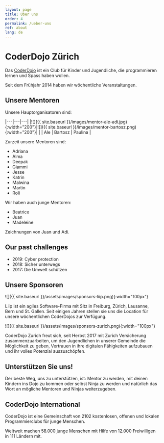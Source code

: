 ```yaml
---
layout: page
title: Über uns
order: 4
permalink: /ueber-uns
ref: about
lang: de
---
```


# CoderDojo Zürich

Das [CoderDojo](https://coderdojo.com) ist ein Club für Kinder und Jugendliche, die programmieren lernen und Spass haben wollen.

Seit dem Frühjahr 2014 haben wir wöchentliche Veranstaltungen.

## Unsere Mentoren

Unsere Hauptorganisatoren sind:

|---|---|---|
|![]({{ site.baseurl }}/images/mentor-ale-adi.jpg){:width="200"}|![]({{ site.baseurl }}/images/mentor-bartosz.png){:width="200"}| |
| Ale | Bartosz | Paulina |

Zurzeit unsere Mentoren sind:

- Adriana
- Alma
- Deepak
- Giammi
- Jesse
- Katrin
- Malwina
- Martin
- Roli

Wir haben auch junge Mentoren:

- Beatrice
- Juan
- Madeleine

Zeichnungen von Juan und Adi.

## Our past challenges

- 2019: Cyber protection
- 2018: Sicher unterwegs
- 2017: Die Umwelt schützen


## Unsere Sponsoren

![]({{ site.baseurl }}/assets/images/sponsors-liip.png){:width="100px"}

Liip ist ein agiles Software-Firma mit Sitz in Freiburg, Zürich, Lausanne, Bern und St. Gallen. Seit einigen Jahren stellen sie uns die Location für unsere wöchentlichen CoderDojos zur Verfügung.

![]({{ site.baseurl }}/assets/images/sponsors-zurich.png){:width="100px"}

CoderDojo Zurich freut sich, seit Herbst 2017 mit Zurich Versicherung zusammenzuarbeiten, um den Jugendlichen in unserer Gemeinde die Möglichkeit zu geben, Vertrauen in ihre digitalen Fähigkeiten aufzubauen und ihr volles Potenzial auszuschöpfen.


## Unterstützen Sie uns!

Der beste Weg, uns zu unterstützen, ist: Mentor zu werden, mit deinen Kindern ins Dojo zu kommen oder selbst Ninja zu werden und natürlich das Wort an mögliche Mentoren und Ninjas weiterzugeben.

## CoderDojo International

CoderDojo ist eine Gemeinschaft von 2102 kostenlosen, offenen und lokalen Programmierclubs für junge Menschen.

Weltweit machen 58.000 junge Menschen mit Hilfe von 12.000 Freiwilligen in 111 Ländern mit.
